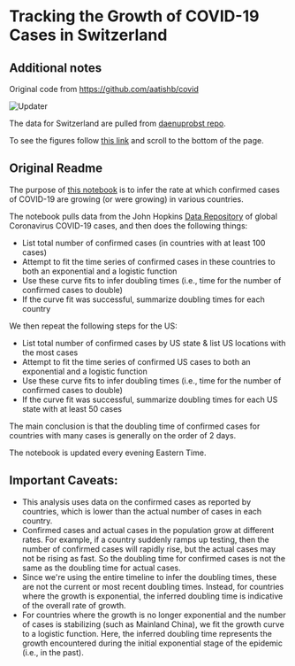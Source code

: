 # Tracking the Growth of COVID-19 Cases in Switzerland

## Additional notes
Original code from https://github.com/aatishb/covid

![Updater](https://github.com/lvoegtlin/covid/workflows/Updater/badge.svg)

The data for Switzerland are pulled from [daenuprobst repo](https://github.com/daenuprobst/covid19-cases-switzerland).

To see the figures follow [this link](https://github.com/lvoegtlin/covid/blob/master/curvefit.ipynb) and scroll to the bottom of the page.


## Original Readme

The purpose of [this notebook](https://github.com/lvoegtlin/covid/blob/master/curvefit.ipynb) is to infer the rate at which confirmed cases of COVID-19 are growing (or were growing) in various countries.

The notebook pulls data from the John Hopkins [Data Repository](https://github.com/CSSEGISandData/COVID-19) of global Coronavirus COVID-19 cases, and then does the following things:

- List total number of confirmed cases (in countries with at least 100 cases)
- Attempt to fit the time series of confirmed cases in these countries to both an exponential and a logistic function
- Use these curve fits to infer doubling times (i.e., time for the number of confirmed cases to double)
- If the curve fit was successful, summarize doubling times for each country

We then repeat the following steps for the US:

- List total number of confirmed cases by US state & list US locations with the most cases
- Attempt to fit the time series of confirmed US cases to both an exponential and a logistic function
- Use these curve fits to infer doubling times (i.e., time for the number of confirmed cases to double)
- If the curve fit was successful, summarize doubling times for each US state with at least 50 cases

The main conclusion is that the doubling time of confirmed cases for countries with many cases is generally on the order of 2 days.

The notebook is updated every evening Eastern Time.

## Important Caveats:

- This analysis uses data on the confirmed cases as reported by countries, which is lower than the actual number of cases in each country.
- Confirmed cases and actual cases in the population grow at different rates. For example, if a country suddenly ramps up testing, then the number of confirmed cases will rapidly rise, but the actual cases may not be rising as fast. So the doubling time for confirmed cases is not the same as the doubling time for actual cases.
- Since we're using the entire timeline to infer the doubling times, these are not the current or most recent doubling times. Instead, for countries where the growth is exponential, the inferred doubling time is indicative of the overall rate of growth.
- For countries where the growth is no longer exponential and the number of cases is stabilizing (such as Mainland China), we fit the growth curve to a logistic function. Here, the inferred doubling time represents the growth encountered during the initial exponential stage of the epidemic (i.e., in the past).

